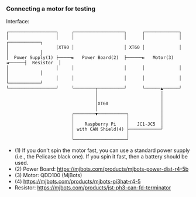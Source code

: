 
### Connecting a motor for testing

Interface:

```
┌──────────────────┐     ┌───────────────────┐      ┌─────────────┐
│                  │     │                   │      │             │      ┌────────────┐
│                  │XT90 │                   │ XT60 │             │      │            │
│  Power Supply(1) ├─────►   Power Board(2)  ├──────►   Motor(3)  ◄──────┤  Resistor  │
│                  │     │                   │      │             │      │            │
│                  │     │                   │      │             │      └────────────┘
└──────────────────┘     └────────┬──────────┘      └──────▲──────┘
                                  │                        │
                                  │                        │
                                  │XT60                    │
                                  │                        │
                         ┌────────▼───────────┐            │
                         │                    │            │
                         │    Raspberry Pi    │   JC1-JC5  │
                         │ with CAN Shield(4) ├────────────┘
                         │                    │
                         └────────────────────┘
```
* (1) If you don't spin the motor fast, you can use a standard power supply (i.e., the Pelicase black one). If you spin it fast, then a battery should be used.
* (2) Power Board: https://mjbots.com/products/mjbots-power-dist-r4-5b
* (3) Motor: QDD100 (MjBots)
* (4) https://mjbots.com/products/mjbots-pi3hat-r4-5
* Resistor: https://mjbots.com/products/jst-ph3-can-fd-terminator 
